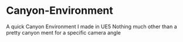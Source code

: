 # Canyon-Environment
A quick Canyon Environment I made in UE5
Nothing much other than a pretty canyon ment for a specific camera angle
